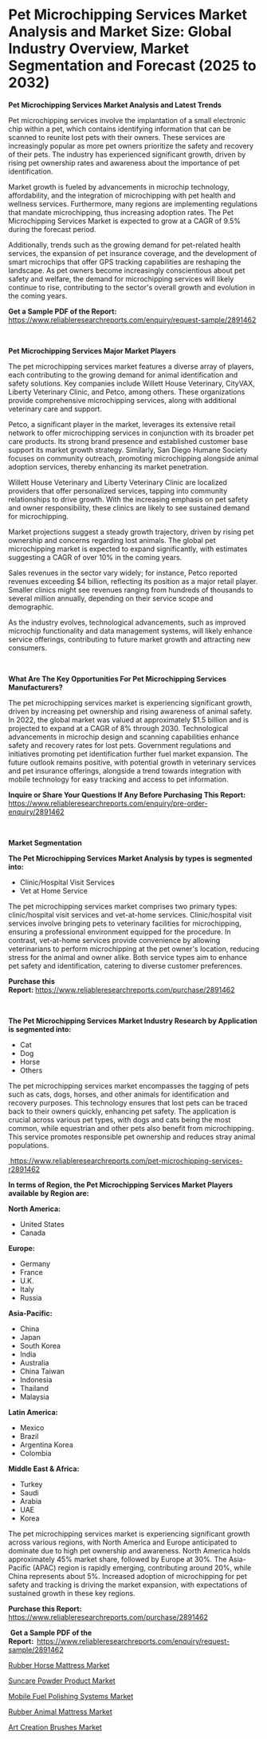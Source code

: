 <p><h1>Pet Microchipping Services Market Analysis and Market Size: Global Industry Overview, Market Segmentation and Forecast (2025 to 2032)</h1></p><p><strong>Pet Microchipping Services Market Analysis and Latest Trends</strong></p>
<p><p>Pet microchipping services involve the implantation of a small electronic chip within a pet, which contains identifying information that can be scanned to reunite lost pets with their owners. These services are increasingly popular as more pet owners prioritize the safety and recovery of their pets. The industry has experienced significant growth, driven by rising pet ownership rates and awareness about the importance of pet identification.</p><p>Market growth is fueled by advancements in microchip technology, affordability, and the integration of microchipping with pet health and wellness services. Furthermore, many regions are implementing regulations that mandate microchipping, thus increasing adoption rates. The Pet Microchipping Services Market is expected to grow at a CAGR of 9.5% during the forecast period. </p><p>Additionally, trends such as the growing demand for pet-related health services, the expansion of pet insurance coverage, and the development of smart microchips that offer GPS tracking capabilities are reshaping the landscape. As pet owners become increasingly conscientious about pet safety and welfare, the demand for microchipping services will likely continue to rise, contributing to the sector's overall growth and evolution in the coming years.</p></p>
<p><strong>Get a Sample PDF of the Report:&nbsp;</strong> <a href="https://www.reliableresearchreports.com/enquiry/request-sample/2891462?utm_campaign=118&utm_medium=2&utm_source=Github&utm_content=ia&utm_term=14032025&utm_id=pet-microchipping-services">https://www.reliableresearchreports.com/enquiry/request-sample/2891462</a></p>
<p>&nbsp;</p>
<p><strong>Pet Microchipping Services Major Market Players</strong></p>
<p><p>The pet microchipping services market features a diverse array of players, each contributing to the growing demand for animal identification and safety solutions. Key companies include Willett House Veterinary, CityVAX, Liberty Veterinary Clinic, and Petco, among others. These organizations provide comprehensive microchipping services, along with additional veterinary care and support.</p><p>Petco, a significant player in the market, leverages its extensive retail network to offer microchipping services in conjunction with its broader pet care products. Its strong brand presence and established customer base support its market growth strategy. Similarly, San Diego Humane Society focuses on community outreach, promoting microchipping alongside animal adoption services, thereby enhancing its market penetration.</p><p>Willett House Veterinary and Liberty Veterinary Clinic are localized providers that offer personalized services, tapping into community relationships to drive growth. With the increasing emphasis on pet safety and owner responsibility, these clinics are likely to see sustained demand for microchipping.</p><p>Market projections suggest a steady growth trajectory, driven by rising pet ownership and concerns regarding lost animals. The global pet microchipping market is expected to expand significantly, with estimates suggesting a CAGR of over 10% in the coming years.</p><p>Sales revenues in the sector vary widely; for instance, Petco reported revenues exceeding $4 billion, reflecting its position as a major retail player. Smaller clinics might see revenues ranging from hundreds of thousands to several million annually, depending on their service scope and demographic.</p><p>As the industry evolves, technological advancements, such as improved microchip functionality and data management systems, will likely enhance service offerings, contributing to future market growth and attracting new consumers.</p></p>
<p>&nbsp;</p>
<p><strong>What Are The Key Opportunities For Pet Microchipping Services Manufacturers?</strong></p>
<p><p>The pet microchipping services market is experiencing significant growth, driven by increasing pet ownership and rising awareness of animal safety. In 2022, the global market was valued at approximately $1.5 billion and is projected to expand at a CAGR of 8% through 2030. Technological advancements in microchip design and scanning capabilities enhance safety and recovery rates for lost pets. Government regulations and initiatives promoting pet identification further fuel market expansion. The future outlook remains positive, with potential growth in veterinary services and pet insurance offerings, alongside a trend towards integration with mobile technology for easy tracking and access to pet information.</p></p>
<p><strong>Inquire or Share Your Questions If Any Before Purchasing This Report:</strong> <a href="https://www.reliableresearchreports.com/enquiry/pre-order-enquiry/2891462?utm_campaign=118&utm_medium=2&utm_source=Github&utm_content=ia&utm_term=14032025&utm_id=pet-microchipping-services">https://www.reliableresearchreports.com/enquiry/pre-order-enquiry/2891462</a></p>
<p>&nbsp;</p>
<p><strong>Market Segmentation</strong></p>
<p><strong>The Pet Microchipping Services Market Analysis by types is segmented into:</strong></p>
<p><ul><li>Clinic/Hospital Visit Services</li><li>Vet at Home Service</li></ul></p>
<p><p>The pet microchipping services market comprises two primary types: clinic/hospital visit services and vet-at-home services. Clinic/hospital visit services involve bringing pets to veterinary facilities for microchipping, ensuring a professional environment equipped for the procedure. In contrast, vet-at-home services provide convenience by allowing veterinarians to perform microchipping at the pet owner's location, reducing stress for the animal and owner alike. Both service types aim to enhance pet safety and identification, catering to diverse customer preferences.</p></p>
<p><strong>Purchase this Report:&nbsp;</strong><a href="https://www.reliableresearchreports.com/purchase/2891462?utm_campaign=118&utm_medium=2&utm_source=Github&utm_content=ia&utm_term=14032025&utm_id=pet-microchipping-services">https://www.reliableresearchreports.com/purchase/2891462</a></p>
<p>&nbsp;</p>
<p><strong>The Pet Microchipping Services Market Industry Research by Application is segmented into:</strong></p>
<p><ul><li>Cat</li><li>Dog</li><li>Horse</li><li>Others</li></ul></p>
<p><p>The pet microchipping services market encompasses the tagging of pets such as cats, dogs, horses, and other animals for identification and recovery purposes. This technology ensures that lost pets can be traced back to their owners quickly, enhancing pet safety. The application is crucial across various pet types, with dogs and cats being the most common, while equestrian and other pets also benefit from microchipping. This service promotes responsible pet ownership and reduces stray animal populations.</p></p>
<p><a href="https://www.reliableresearchreports.com/pet-microchipping-services-r2891462?utm_campaign=118&utm_medium=2&utm_source=Github&utm_content=ia&utm_term=14032025&utm_id=pet-microchipping-services">&nbsp;https://www.reliableresearchreports.com/pet-microchipping-services-r2891462</a></p>
<p><strong>In terms of Region, the Pet Microchipping Services Market Players available by Region are:</strong></p>
<p>
    <p> <strong> North America: </strong>
        <ul>
            <li>United States</li>
            <li>Canada</li>
        </ul>
        </p> 
    <p> <strong> Europe: </strong>
        <ul>
            <li>Germany</li>
            <li>France</li>
            <li>U.K.</li>
            <li>Italy</li>
            <li>Russia</li>
        </ul>
        </p> 
    <p> <strong> Asia-Pacific: </strong>
        <ul>
            <li>China</li>
            <li>Japan</li>
            <li>South Korea</li>
            <li>India</li>
            <li>Australia</li>
            <li>China Taiwan</li>
            <li>Indonesia</li>
            <li>Thailand</li>
            <li>Malaysia</li>
        </ul>
        </p> 
    <p> <strong> Latin America: </strong>
        <ul>
            <li>Mexico</li>
            <li>Brazil</li>
            <li>Argentina Korea</li>
            <li>Colombia</li>
        </ul>
        </p> 
    <p> <strong> Middle East & Africa: </strong>
        <ul>
            <li>Turkey</li>
            <li>Saudi</li>
            <li>Arabia</li>
            <li>UAE</li>
            <li>Korea</li>
        </ul>
    </p>
    </p>
<p><p>The pet microchipping services market is experiencing significant growth across various regions, with North America and Europe anticipated to dominate due to high pet ownership and awareness. North America holds approximately 45% market share, followed by Europe at 30%. The Asia-Pacific (APAC) region is rapidly emerging, contributing around 20%, while China represents about 5%. Increased adoption of microchipping for pet safety and tracking is driving the market expansion, with expectations of sustained growth in these key regions.</p></p>
<p><strong>Purchase this Report: </strong><a href="https://www.reliableresearchreports.com/purchase/2891462?utm_campaign=118&utm_medium=2&utm_source=Github&utm_content=ia&utm_term=14032025&utm_id=pet-microchipping-services">https://www.reliableresearchreports.com/purchase/2891462</a></p>
<p>&nbsp;<strong>Get a Sample PDF of the Report:&nbsp;&nbsp;</strong><a href="https://www.reliableresearchreports.com/enquiry/request-sample/2891462?utm_campaign=118&utm_medium=2&utm_source=Github&utm_content=ia&utm_term=14032025&utm_id=pet-microchipping-services">https://www.reliableresearchreports.com/enquiry/request-sample/2891462</a></p>
<p><strong></strong></p>
<p><p><a href="https://github.com/mokeleveisel/Market-Research-Report-List-1/blob/main/rubber-horse-mattress-market.md?utm_campaign=118&utm_medium=2&utm_source=Github&utm_content=ia&utm_term=14032025&utm_id=pet-microchipping-services">Rubber Horse Mattress Market</a></p><p><a href="https://github.com/elroddrewspm/Market-Research-Report-List-1/blob/main/suncare-powder-product-market.md?utm_campaign=118&utm_medium=2&utm_source=Github&utm_content=ia&utm_term=14032025&utm_id=pet-microchipping-services">Suncare Powder Product Market</a></p><p><a href="https://github.com/helmeludu/Market-Research-Report-List-1/blob/main/mobile-fuel-polishing-systems-market.md?utm_campaign=118&utm_medium=2&utm_source=Github&utm_content=ia&utm_term=14032025&utm_id=pet-microchipping-services">Mobile Fuel Polishing Systems Market</a></p><p><a href="https://github.com/baheraennika/Market-Research-Report-List-1/blob/main/rubber-animal-mattress-market.md?utm_campaign=118&utm_medium=2&utm_source=Github&utm_content=ia&utm_term=14032025&utm_id=pet-microchipping-services">Rubber Animal Mattress Market</a></p><p><a href="https://github.com/adelanwkadua/Market-Research-Report-List-1/blob/main/art-creation-brushes-market.md?utm_campaign=118&utm_medium=2&utm_source=Github&utm_content=ia&utm_term=14032025&utm_id=pet-microchipping-services">Art Creation Brushes Market</a></p></p>